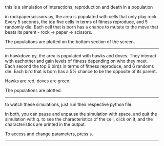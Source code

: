 this is a simulation of interactions, reproduction and death in a population

in rockpaperscissors.py, the area is populated with cells that only play rock. Every 5 seconds, the top five cells in terms of 
fitness reproduce, and 5 randomly die. Each cell that is born has a chance to mutate to the move that beats its parent - 
rock -> paper -> scissors.

The populations are plotted on the bottom section of the screen.

------------------------------------

in hawkdove.py, the area is populated with hawks and doves. They interact with eachother and gain levels of fitness depending on who they
meet. Each second the top 6 birds in terms of fitness reproduce, and 6 randoms die. Each bird that is born has a 5% chance to be the opposite
of its parent.

Hawks are red, doves are green.

The populations are plotted.

-------------------------------------

to watch these simulations, just run their respective python file.

in both, you can pause and unpause the simulation with space, and quit the simulation with q. to see the characteristics of the cell,
click on it, and the characteristics are printed in the output.

To access and change parameters, press s.

------------------------------------



